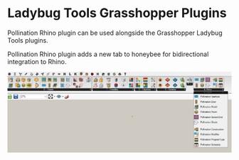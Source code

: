 # Ladybug Tools Grasshopper Plugins

Pollination Rhino plugin can be used alongside the Grasshopper Ladybug Tools plugins.

Pollination Rhino plugin adds a new tab to honeybee for bidirectional integration to Rhino.

![Ladybug Tools Rhino tab](../../.gitbook/assets/ladybug_tools_rhino_tab.jpg)

